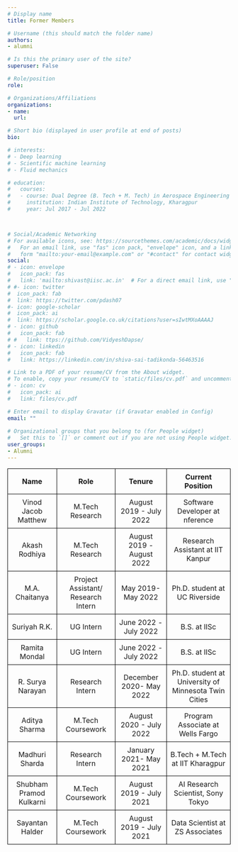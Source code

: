 ```yaml
---
# Display name
title: Former Members

# Username (this should match the folder name)
authors:
- alumni

# Is this the primary user of the site?
superuser: False

# Role/position
role: 

# Organizations/Affiliations
organizations:
- name: 
  url: 

# Short bio (displayed in user profile at end of posts)
bio: 

# interests:
# - Deep learning   
# - Scientific machine learning
# - Fluid mechanics

# education:
#   courses:
#   - course: Dual Degree (B. Tech + M. Tech) in Aerospace Engineering
#     institution: Indian Institute of Technology, Kharagpur
#     year: Jul 2017 - Jul 2022



# Social/Academic Networking
# For available icons, see: https://sourcethemes.com/academic/docs/widgets/#icons
#   For an email link, use "fas" icon pack, "envelope" icon, and a link in the
#   form "mailto:your-email@example.com" or "#contact" for contact widget.
social:
# - icon: envelope
#   icon_pack: fas
#   link: 'mailto:shivast@iisc.ac.in'  # For a direct email link, use "mailto:test@example.org".
# #- icon: twitter
#  icon_pack: fab
#  link: https://twitter.com/pdash07
#- icon: google-scholar
#  icon_pack: ai
#  link: https://scholar.google.co.uk/citations?user=sIwtMXoAAAAJ
# - icon: github
#   icon_pack: fab
# #   link: ttps://github.com/VidyeshDapse/ 
# - icon: linkedin
#   icon_pack: fab
#   link: https://linkedin.com/in/shiva-sai-tadikonda-56463516

# Link to a PDF of your resume/CV from the About widget.
# To enable, copy your resume/CV to `static/files/cv.pdf` and uncomment the lines below.  
# - icon: cv
#   icon_pack: ai
#   link: files/cv.pdf

# Enter email to display Gravatar (if Gravatar enabled in Config)
email: ""
  
# Organizational groups that you belong to (for People widget)
#   Set this to `[]` or comment out if you are not using People widget.  
user_groups:
- Alumni
---
```

<!-- <table>
  <thead>
    <tr>
      <th>Name</th>
      <th>Role</th>
      <th>Tenure</th>
      <th>Current Position</th>
    </tr>
  </thead>
  <tbody>
    <tr>
      <td>M.A. Chaitanya</td>
      <td>Project Assistant/ Research Intern</td>
      <td>May 2019- May 2022</td>
      <td>Ph.D. student at UC Riverside</td>
    </tr>
    <tr>
      <td></td>
      <td></td>
      <td></td>
      <td></td>
    </tr>
    <tr>
      <td></td>
      <td></td>
      <td></td>
      <td></td>
    </tr>
  </tbody>
</table> -->
<table style="border-collapse: collapse;">
  <thead>
    <tr>
      <th style="border: 1px solid black; padding: 8px; text-align: center;">Name</th>
      <th style="border: 1px solid black; padding: 8px; text-align: center;">Role</th>
      <th style="border: 1px solid black; padding: 8px; text-align: center;">Tenure</th>
      <th style="border: 1px solid black; padding: 8px; text-align: center;">Current Position</th>
    </tr>
  </thead>
  <tbody>
    <tr>
      <td style="border: 1px solid black; padding: 8px; text-align: center;">Vinod Jacob Matthew</td>
      <td style="border: 1px solid black; padding: 8px; text-align: center;">M.Tech Research</td>
      <td style="border: 1px solid black; padding: 8px; text-align: center;">August 2019 - July 2022</td>
      <td style="border: 1px solid black; padding: 8px; text-align: center;">Software Developer at nference</td>
    </tr>
    <tr>
      <td style="border: 1px solid black; padding: 8px; text-align: center;">Akash Rodhiya</td>
      <td style="border: 1px solid black; padding: 8px; text-align: center;">M.Tech Research</td>
      <td style="border: 1px solid black; padding: 8px; text-align: center;">August 2019 - August 2022</td>
      <td style="border: 1px solid black; padding: 8px; text-align: center;">Research Assistant at IIT Kanpur</td>
    </tr>
    <tr>
      <td style="border: 1px solid black; padding: 8px; text-align: center;">M.A. Chaitanya</td>
      <td style="border: 1px solid black; padding: 8px; text-align: center;">Project Assistant/ Research Intern</td>
      <td style="border: 1px solid black; padding: 8px; text-align: center;">May 2019- May 2022</td>
      <td style="border: 1px solid black; padding: 8px; text-align: center;">Ph.D. student at UC Riverside</td>
    </tr>
    <tr>
      <td style="border: 1px solid black; padding: 8px; text-align: center;">Suriyah R.K.</td>
      <td style="border: 1px solid black; padding: 8px; text-align: center;">UG Intern</td>
      <td style="border: 1px solid black; padding: 8px; text-align: center;">June 2022 - July 2022</td>
      <td style="border: 1px solid black; padding: 8px; text-align: center;">B.S. at IISc</td>
    </tr>
    <tr>
      <td style="border: 1px solid black; padding: 8px; text-align: center;">Ramita Mondal</td>
      <td style="border: 1px solid black; padding: 8px; text-align: center;">UG Intern</td>
      <td style="border: 1px solid black; padding: 8px; text-align: center;">June 2022 - July 2022</td>
      <td style="border: 1px solid black; padding: 8px; text-align: center;">B.S. at IISc</td>
    </tr>
    <tr>
      <td style="border: 1px solid black; padding: 8px; text-align: center;">R. Surya Narayan</td>
      <td style="border: 1px solid black; padding: 8px; text-align: center;">Research Intern</td>
      <td style="border: 1px solid black; padding: 8px; text-align: center;">December 2020- May 2022</td>
      <td style="border: 1px solid black; padding: 8px; text-align: center;">Ph.D. student at University of Minnesota Twin Cities</td>
    </tr>
    <tr>
      <td style="border: 1px solid black; padding: 8px; text-align: center;">Aditya Sharma</td>
      <td style="border: 1px solid black; padding: 8px; text-align: center;">M.Tech Coursework</td>
      <td style="border: 1px solid black; padding: 8px; text-align: center;">August 2020 - July 2022</td>
      <td style="border: 1px solid black; padding: 8px; text-align: center;">Program Associate at Wells Fargo</td>
    </tr>   
    <tr>
      <td style="border: 1px solid black; padding: 8px; text-align: center;">Madhuri Sharda</td>
      <td style="border: 1px solid black; padding: 8px; text-align: center;">Research Intern</td>
      <td style="border: 1px solid black; padding: 8px; text-align: center;">January 2021- May 2021</td>
      <td style="border: 1px solid black; padding: 8px; text-align: center;">B.Tech + M.Tech at IIT Kharagpur</td>
    </tr>
    <tr>
      <td style="border: 1px solid black; padding: 8px; text-align: center;">Shubham Pramod Kulkarni</td>
      <td style="border: 1px solid black; padding: 8px; text-align: center;">M.Tech Coursework</td>
      <td style="border: 1px solid black; padding: 8px; text-align: center;">August 2019 - July 2021</td>
      <td style="border: 1px solid black; padding: 8px; text-align: center;">AI Research Scientist, Sony Tokyo</td>
    </tr>
    <tr>
      <td style="border: 1px solid black; padding: 8px; text-align: center;">Sayantan Halder</td>
      <td style="border: 1px solid black; padding: 8px; text-align: center;">M.Tech Coursework</td>
      <td style="border: 1px solid black; padding: 8px; text-align: center;">August 2019 - July 2021</td>
      <td style="border: 1px solid black; padding: 8px; text-align: center;">Data Scientist at ZS Associates</td>
    </tr>
  </tbody>
</table>
